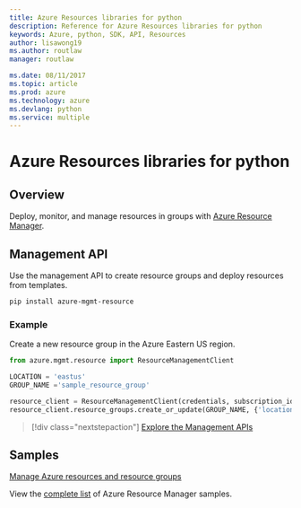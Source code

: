 ```yaml
---
title: Azure Resources libraries for python
description: Reference for Azure Resources libraries for python
keywords: Azure, python, SDK, API, Resources
author: lisawong19
ms.author: routlaw
manager: routlaw

ms.date: 08/11/2017
ms.topic: article
ms.prod: azure
ms.technology: azure
ms.devlang: python
ms.service: multiple
---
```


# Azure Resources libraries for python

## Overview 
Deploy, monitor, and manage resources in groups with [Azure Resource Manager](https://docs.microsoft.com/en-us/azure/azure-resource-manager/resource-group-overview).

## Management API
Use the management API to create resource groups and deploy resources from templates.

```bash
pip install azure-mgmt-resource
```
### Example 
Create a new resource group in the Azure Eastern US region.

```python
from azure.mgmt.resource import ResourceManagementClient

LOCATION = 'eastus'
GROUP_NAME ='sample_resource_group'

resource_client = ResourceManagementClient(credentials, subscription_id)
resource_client.resource_groups.create_or_update(GROUP_NAME, {'location': LOCATION})
```

> [!div class="nextstepaction"]
> [Explore the Management APIs](/python/api/overview/azure/azure.mgmt.resource)

## Samples
[Manage Azure resources and resource groups](https://github.com/Azure-Samples/resource-manager-python-resources-and-groups)

View the [complete list](https://azure.microsoft.com/resources/samples/?platform=python&term=resource) of Azure Resource Manager samples.
